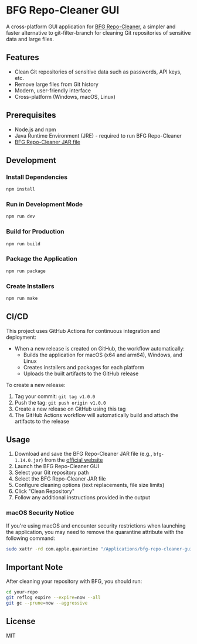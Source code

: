 # BFG Repo-Cleaner GUI

A cross-platform GUI application for [BFG Repo-Cleaner](https://rtyley.github.io/bfg-repo-cleaner/), a simpler and faster alternative to git-filter-branch for cleaning Git repositories of sensitive data and large files.

## Features

- Clean Git repositories of sensitive data such as passwords, API keys, etc.
- Remove large files from Git history
- Modern, user-friendly interface
- Cross-platform (Windows, macOS, Linux)

## Prerequisites

- Node.js and npm
- Java Runtime Environment (JRE) - required to run BFG Repo-Cleaner
- [BFG Repo-Cleaner JAR file](https://rtyley.github.io/bfg-repo-cleaner/)

## Development

### Install Dependencies

```bash
npm install
```

### Run in Development Mode

```bash
npm run dev
```

### Build for Production

```bash
npm run build
```

### Package the Application

```bash
npm run package
```

### Create Installers

```bash
npm run make
```

## CI/CD

This project uses GitHub Actions for continuous integration and deployment:

- When a new release is created on GitHub, the workflow automatically:
  - Builds the application for macOS (x64 and arm64), Windows, and Linux
  - Creates installers and packages for each platform
  - Uploads the built artifacts to the GitHub release

To create a new release:

1. Tag your commit: `git tag v1.0.0`
2. Push the tag: `git push origin v1.0.0`
3. Create a new release on GitHub using this tag
4. The GitHub Actions workflow will automatically build and attach the artifacts to the release

## Usage

1. Download and save the BFG Repo-Cleaner JAR file (e.g., `bfg-1.14.0.jar`) from the [official website](https://rtyley.github.io/bfg-repo-cleaner/)
2. Launch the BFG Repo-Cleaner GUI
3. Select your Git repository path
4. Select the BFG Repo-Cleaner JAR file
5. Configure cleaning options (text replacements, file size limits)
6. Click "Clean Repository"
7. Follow any additional instructions provided in the output

### macOS Security Notice

If you're using macOS and encounter security restrictions when launching the application, you may need to remove the quarantine attribute with the following command:

```bash
sudo xattr -rd com.apple.quarantine "/Applications/bfg-repo-cleaner-gui.app"
```

## Important Note

After cleaning your repository with BFG, you should run:

```bash
cd your-repo
git reflog expire --expire=now --all
git gc --prune=now --aggressive
```

## License

MIT
